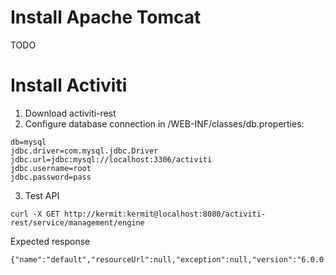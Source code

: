 # Install Apache Tomcat

TODO

# Install Activiti

1. Download activiti-rest
2. Configure database connection in /WEB-INF/classes/db.properties:

```
db=mysql
jdbc.driver=com.mysql.jdbc.Driver
jdbc.url=jdbc:mysql://localhost:3306/activiti
jdbc.username=root
jdbc.password=pass
```

3. Test API

```
curl -X GET http://kermit:kermit@localhost:8080/activiti-rest/service/management/engine
```

Expected response

```
{"name":"default","resourceUrl":null,"exception":null,"version":"6.0.0.3"}
```
